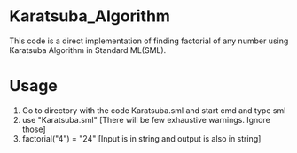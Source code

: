 # Karatsuba_Algorithm


This code is a direct implementation of finding factorial of any number using Karatsuba Algorithm in Standard ML(SML).



# Usage

1) Go to directory with the code Karatsuba.sml and start cmd and type sml
2) use "Karatsuba.sml" [There will be few exhaustive warnings. Ignore those]
3) factorial("4") = "24" [Input is in string and output is also in string]
